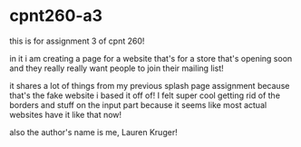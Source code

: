 # cpnt260-a3

this is for assignment 3 of cpnt 260!

in it i am creating a page for a website that's for a store that's opening soon and they really really want people to join their mailing list!

it shares a lot of things from my previous splash page assignment because that's the fake website i based it off of!
I felt super cool getting rid of the borders and stuff on the input part because it seems like most actual websites have it like that now!

also the author's name is me, Lauren Kruger!
